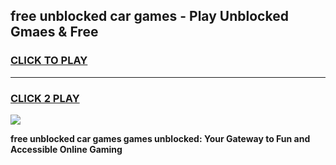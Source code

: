 
## free unblocked car games - Play Unblocked Gmaes & Free
<h3>
<a href="https://premium.freeplayer.one?title=free_unblocked_car_games&ref=20F">CLICK TO PLAY</a></h3>
<hr>

<h3>
<a href="https://premium.freeplayer.one?title=free_unblocked_car_games&ref=20F">CLICK 2 PLAY</a>
  
</h3>

<a href="https://premium.freeplayer.one?title=free_unblocked_car_games&ref=20F/"><img src="https://clearcache.store/games.png"></a>


**free unblocked car games games unblocked: Your Gateway to Fun and Accessible Online Gaming**
